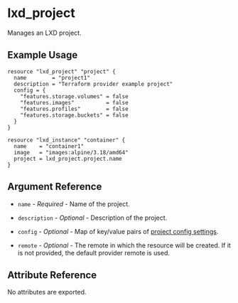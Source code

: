 # lxd_project

Manages an LXD project.

## Example Usage

```hcl
resource "lxd_project" "project" {
  name        = "project1"
  description = "Terraform provider example project"
  config = {
    "features.storage.volumes" = false
    "features.images"          = false
    "features.profiles"        = false
    "features.storage.buckets" = false
  }
}

resource "lxd_instance" "container" {
  name    = "container1"
  image   = "images:alpine/3.18/amd64"
  project = lxd_project.project.name
}
```

## Argument Reference

* `name` - *Required* - Name of the project.

* `description` - *Optional* - Description of the project.

* `config` - *Optional* - Map of key/value pairs of [project config settings](https://documentation.ubuntu.com/lxd/en/latest/reference/projects/).

* `remote` - *Optional* - The remote in which the resource will be created. If
    it is not provided, the default provider remote is used.

## Attribute Reference

No attributes are exported.
